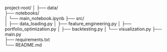 project-root/
│
├── data/                      
├── notebooks/                  
│   └── main_notebook.ipynb
├── src/                        
│   ├── data_loading.py
│   ├── feature_engineering.py
│   ├── portfolio_optimization.py
│   ├── backtesting.py
│   └── visualization.py
├── main.py                     
├── requirements.txt  
└── README.md                  
